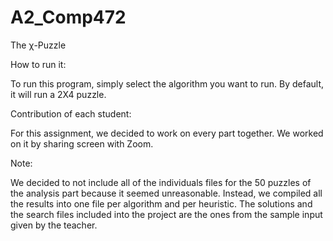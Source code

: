# A2_Comp472

The χ-Puzzle

How to run it: 

To run this program, simply select the algorithm you want to run. By default, it will run a 2X4 puzzle.


Contribution of each student:

For this assignment, we decided to work on every part together. We worked on it by sharing screen with Zoom.


Note: 

We decided to not include all of the individuals files for the 50 puzzles of the analysis part because it seemed unreasonable. Instead, we compiled all the results into one file per algorithm and per heuristic. The solutions and the search files included into the project are the ones from the sample input given by the teacher.


 
